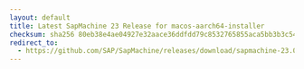 ```yaml
---
layout: default
title: Latest SapMachine 23 Release for macos-aarch64-installer
checksum: sha256 80eb38e4ae04927e32aace36ddfdd79c8532765855aca5bb3b3c54b21dfe30fa
redirect_to:
  - https://github.com/SAP/SapMachine/releases/download/sapmachine-23.0.2/sapmachine-jdk-23.0.2_macos-aarch64_bin.dmg
---
```

